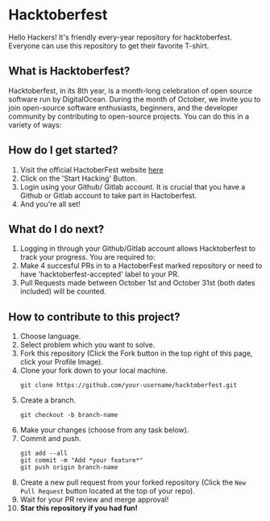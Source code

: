 # Hacktoberfest
Hello Hackers! It's friendly every-year repository for hacktoberfest. Everyone can use this repository to get their favorite T-shirt.

## What is Hacktoberfest?
Hacktoberfest, in its 8th year, is a month-long celebration of open source software run by DigitalOcean. During the month of October, we invite you to join open-source software enthusiasts, beginners, and the developer community by contributing to open-source projects. You can do this in a variety of ways:

## How do I get started?
1. Visit the official HactoberFest website [here](https://hacktoberfest.digitalocean.com/)
2. Click on the 'Start Hacking' Button.
3. Login using your Github/ Gitlab account. It is crucial that you have a Github or Gitlab account to take part in Hactoberfest.
4. And you're all set!

## What do I do next?
1. Logging in through your Github/Gitlab account allows Hacktoberfest to track your progress. You are required to:
2. Make 4 succesful PRs in to a HactoberFest marked repository or need to have 'hacktoberfest-accepted' label to your PR.
3. Pull Requests made between October 1st and October 31st (both dates included) will be counted.

## How to contribute to this project?
1. Choose language.
2. Select problem which you want to solve.
3. Fork this repository (Click the Fork button in the top right of this page, click your Profile Image).
4. Clone your fork down to your local machine.
    ```
    git clone https://github.com/your-username/hacktoberfest.git
    ```
5. Create a branch.
    ```
    git checkout -b branch-name
    ```
6. Make your changes (choose from any task below).
7. Commit and push.
    ```
    git add --all
    git commit -m "Add *your feature*"
    git push origin branch-name
    ```
8. Create a new pull request from your forked repository (Click the `New Pull Request` button located at the top of your repo).
9. Wait for your PR review and merge approval!
10. **Star this repository if you had fun!**
